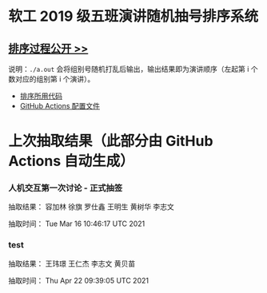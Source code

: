# 软工 2019 级五班演讲随机抽号排序系统

## [排序过程公开 >>](https://github.com/bobby285271/stuselect/actions)

说明：`./a.out` 会将组别号随机打乱后输出，输出结果即为演讲顺序（左起第 i 个数对应的组别第 i 个演讲）。

* [排序所用代码](class5.cpp)
* [GitHub Actions 配置文件](.github/workflows/update.yml)

# 上次抽取结果（此部分由 GitHub Actions 自动生成）

### 人机交互第一次讨论 - 正式抽签
抽取结果： 容加林 徐旗 罗仕鑫 王明生 黄树华 李志文 

抽取时间：
Tue Mar 16 10:46:17 UTC 2021


### test
抽取结果： 王玮璟 王仁杰 李志文 黄贝苗 

抽取时间：
Thu Apr 22 09:39:05 UTC 2021

